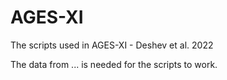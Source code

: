 # AGES-XI
The scripts used in AGES-XI - Deshev et al. 2022

The data from ... is needed for the scripts to work. 
